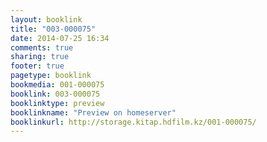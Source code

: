 ```yaml
---
layout: booklink
title: "003-000075"
date: 2014-07-25 16:34
comments: true
sharing: true
footer: true
pagetype: booklink 
bookmedia: 001-000075
booklink: 003-000075
booklinktype: preview
booklinkname: "Preview on homeserver"
booklinkurl: http://storage.kitap.hdfilm.kz/001-000075/
---
```

